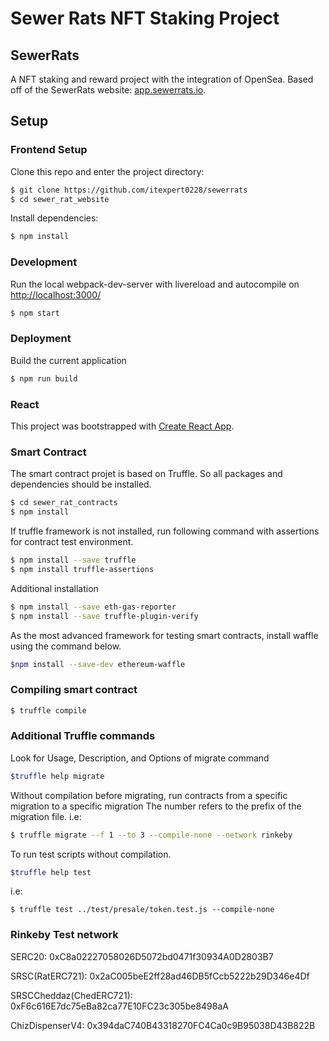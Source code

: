 # Sewer Rats NFT Staking Project
## SewerRats

A NFT staking and reward project with the integration of OpenSea. Based off of the SewerRats website: [app.sewerrats.io](https://app.sewerrats.io/).

## Setup
### Frontend Setup
Clone this repo and enter the project directory:

```sh
$ git clone https://github.com/itexpert0228/sewerrats
$ cd sewer_rat_website
```
Install dependencies:
```sh
$ npm install
```

### Development
Run the local webpack-dev-server with livereload and autocompile on [http://localhost:3000/](http://localhost:3000/)
```sh
$ npm start
```
### Deployment
Build the current application
```sh
$ npm run build
```

### React
This project was bootstrapped with [Create React App](https://github.com/facebook/create-react-app).

### Smart Contract
The smart contract projet is based on Truffle. So all packages and dependencies should be installed.
```sh
$ cd sewer_rat_contracts
$ npm install
```
If truffle framework is not installed, run following command with assertions for contract test environment.
```sh
$ npm install --save truffle
$ npm install truffle-assertions
```
Additional installation
```sh
$ npm install --save eth-gas-reporter
$ npm install --save truffle-plugin-verify
```
As the most advanced framework for testing smart contracts, install waffle using the command below.
```sh
$npm install --save-dev ethereum-waffle
```
### Compiling smart contract
```sh
$ truffle compile
```
### Additional Truffle commands

Look for Usage, Description, and Options of migrate command
```sh
$truffle help migrate 
```

Without compilation before migrating, run contracts from a specific migration to a specific migration 
The number refers to the prefix of the migration file.
i.e:
```sh
$ truffle migrate --f 1 --to 3 --compile-none --network rinkeby
```
To run test scripts without compilation.
```sh
$truffle help test
```
i.e:
```
$ truffle test ../test/presale/token.test.js --compile-none
```

### Rinkeby Test network 

SERC20:  0xC8a02227058026D5072bd0471f30934A0D2803B7 

SRSC(RatERC721):  0x2aC005beE2ff28ad46DB5fCcb5222b29D346e4Df 

SRSCCheddaz(ChedERC721): 0xF6c616E7dc75eBa82ca77E10FC23c305be8498aA 

ChizDispenserV4:  0x394daC740B43318270FC4Ca0c9B95038D43B822B 
